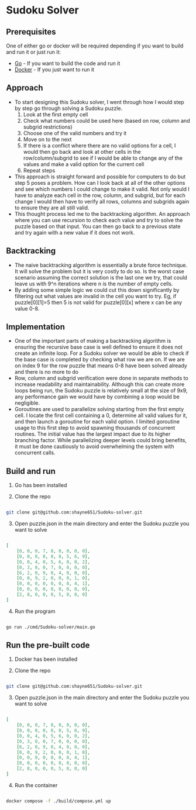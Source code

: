 # Sudoku Solver
## Prerequisites

One of either go or docker will be required depending if you want to build and run it or just run it: 
* [Go](https://go.dev/dl/) - If you want to build the code and run it
* [Docker](https://docs.docker.com/get-started/get-docker/) - If you just want to run it

## Approach
- To start designing this Sudoku solver, I went through how I would step by step go through solving a Sudoku puzzle. 
	1. Look at the first empty cell
	2. Check what numbers could be used here (based on row, column and subgrid restrictions)
	3. Choose one of the valid numbers and try it
	4. Move on to the next
	5. If there is a conflict where there are no valid options for a cell, I would then go back and look at other cells in the row/column/subgrid to see if I would be able to change any of the values and make a valid option for the current cell
	6. Repeat steps
- This approach is straight forward and possible for computers to do but step 5 poses a problem. How can I look back at all of the other options and see which numbers I could change to make it valid. Not only would I have to analyze each cell in the row, column, and subgrid, but for each change I would then have to verify all rows, columns and subgrids again to ensure they are all still valid. 
- This thought process led me to the backtracking algorithm. An approach where you can use recursion to check each value and try to solve the puzzle based on that input. You can then go back to a previous state and try again with a new value if it does not work.

## Backtracking
- The naive backtracking algorithm is essentially a brute force technique. It will solve the problem but it is very costly to do so. Is the worst case scenario assuming the correct solution is the last one we try, that could leave us with 9^n iterations where n is the number of empty cells. 
- By adding some simple logic we could cut this down significantly by filtering out what values are invalid in the cell you want to try. Eg, if puzzle\[0]\[1]=5 then 5 is not valid for puzzle\[0]\[x] where x can be any value 0-8.

## Implementation
- One of the important parts of making a backtracking algorithm is ensuring the recursive base case is well defined to ensure it does not create an infinite loop. For a Sudoku solver we would be able to check if the base case is completed by checking what row we are on. If we are on index 9 for the row puzzle that means 0-8 have been solved already and there is no more to do
- Row, column and subgrid verification were done in separate methods to increase readability and maintainability. Although this can create more loops being run, the Sudoku puzzle is relatively small at the size of 9x9, any performance gain we would have by combining a loop would be negligible. 
- Goroutines are used to parallelize solving starting from the first empty cell. I locate the first cell containing a 0, determine all valid values for it, and then launch a goroutine for each valid option. I limited goroutine usage to this first step to avoid spawning thousands of concurrent routines. The initial value has the largest impact due to its higher branching factor. While parallelizing deeper levels could bring benefits, it must be done cautiously to avoid overwhelming the system with concurrent calls.

## Build and run

1. Go has been installed

2. Clone the repo

```sh

git clone git@github.com:shayne651/Sudoku-solver.git

```

3. Open puzzle.json in the main directory and enter the Sudoku puzzle you want to solve

```json

[
	[0, 0, 0, 7, 8, 0, 0, 0, 0],
	[0, 0, 0, 0, 0, 0, 5, 6, 9],
	[0, 0, 4, 0, 5, 6, 0, 0, 2],
	[0, 3, 0, 0, 7, 0, 0, 0, 0],
	[6, 2, 0, 9, 0, 4, 0, 0, 0],
	[0, 0, 9, 2, 0, 0, 0, 1, 0],
	[0, 0, 0, 0, 0, 0, 8, 4, 1],
	[0, 0, 0, 0, 0, 0, 0, 0, 0],
	[2, 8, 0, 0, 0, 5, 0, 0, 0]
]

```

4. Run the program

```sh

go run ./cmd/Sudoku-solver/main.go 

```

## Run the pre-built code

1. Docker has been installed

2. Clone the repo

```sh

git clone git@github.com:shayne651/Sudoku-solver.git

```

3. Open puzzle.json in the main directory and enter the Sudoku puzzle you want to solve

```json

[
	[0, 0, 0, 7, 8, 0, 0, 0, 0],
	[0, 0, 0, 0, 0, 0, 5, 6, 9],
	[0, 0, 4, 0, 5, 6, 0, 0, 2],
	[0, 3, 0, 0, 7, 0, 0, 0, 0],
	[6, 2, 0, 9, 0, 4, 0, 0, 0],
	[0, 0, 9, 2, 0, 0, 0, 1, 0],
	[0, 0, 0, 0, 0, 0, 8, 4, 1],
	[0, 0, 0, 0, 0, 0, 0, 0, 0],
	[2, 8, 0, 0, 0, 5, 0, 0, 0]
]

```

4. Run the container

```sh

docker compose -f ./build/compose.yml up

```